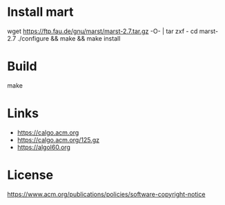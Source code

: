 # Install mart

   wget https://ftp.fau.de/gnu/marst/marst-2.7.tar.gz -O- | tar zxf -
   cd marst-2.7
   ./configure && make && make install

# Build

   make

# Links

- https://calgo.acm.org
- https://calgo.acm.org/125.gz
- https://algol60.org

# License

https://www.acm.org/publications/policies/software-copyright-notice
